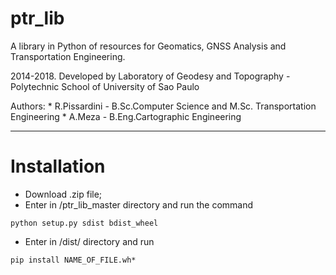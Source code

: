# ptr_lib
A library in Python of resources for Geomatics, GNSS Analysis and Transportation Engineering. 

2014-2018. Developed by Laboratory of Geodesy and Topography - Polytechnic School of University of Sao Paulo 

Authors: 
    * R.Pissardini - B.Sc.Computer Science and M.Sc. Transportation Engineering
    * A.Meza - B.Eng.Cartographic Engineering

-------------

# Installation

* Download .zip file;
* Enter in /ptr_lib_master directory and run the command
```
python setup.py sdist bdist_wheel
```
* Enter in /dist/ directory and run 
```
pip install NAME_OF_FILE.wh*
```
